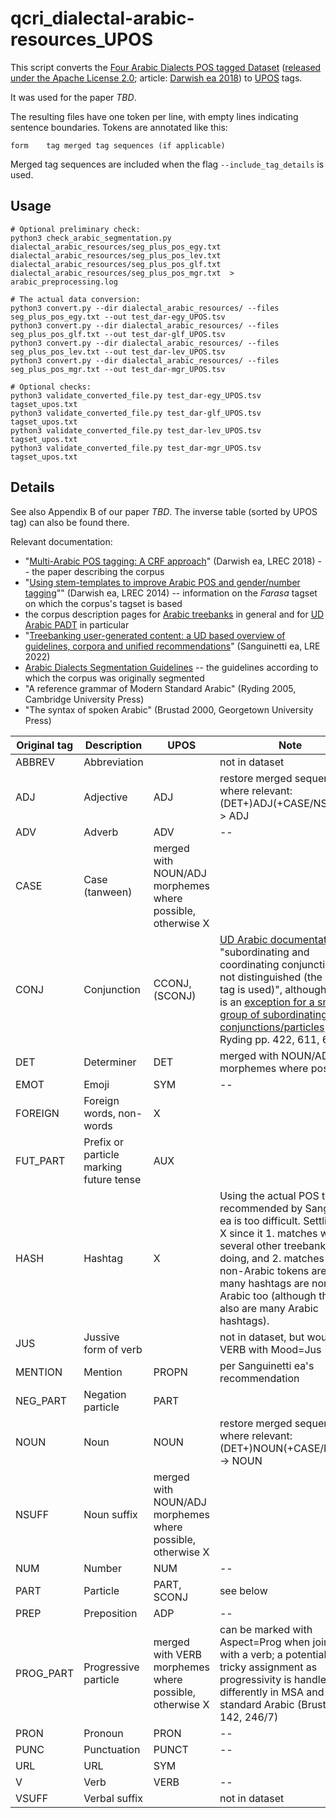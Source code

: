 # qcri_dialectal-arabic-resources_UPOS

This script converts the [Four Arabic Dialects POS tagged Dataset](https://github.com/qcri/dialectal_arabic_resources) ([released under the Apache License 2.0](https://alt.qcri.org/resources/da_resources/); article: [Darwish ea 2018](https://aclanthology.org/L18-1015/)) to [UPOS](https://universaldependencies.org/u/pos/) tags.

It was used for the paper *TBD*.

The resulting files have one token per line, with empty lines indicating sentence boundaries.
Tokens are annotated like this:
```
form	tag	merged tag sequences (if applicable)
```

Merged tag sequences are included when the flag `--include_tag_details` is used.

## Usage

```
# Optional preliminary check:
python3 check_arabic_segmentation.py dialectal_arabic_resources/seg_plus_pos_egy.txt dialectal_arabic_resources/seg_plus_pos_lev.txt dialectal_arabic_resources/seg_plus_pos_glf.txt dialectal_arabic_resources/seg_plus_pos_mgr.txt  > arabic_preprocessing.log

# The actual data conversion:
python3 convert.py --dir dialectal_arabic_resources/ --files seg_plus_pos_egy.txt --out test_dar-egy_UPOS.tsv
python3 convert.py --dir dialectal_arabic_resources/ --files seg_plus_pos_glf.txt --out test_dar-glf_UPOS.tsv
python3 convert.py --dir dialectal_arabic_resources/ --files seg_plus_pos_lev.txt --out test_dar-lev_UPOS.tsv
python3 convert.py --dir dialectal_arabic_resources/ --files seg_plus_pos_mgr.txt --out test_dar-mgr_UPOS.tsv

# Optional checks:
python3 validate_converted_file.py test_dar-egy_UPOS.tsv tagset_upos.txt
python3 validate_converted_file.py test_dar-glf_UPOS.tsv tagset_upos.txt
python3 validate_converted_file.py test_dar-lev_UPOS.tsv tagset_upos.txt
python3 validate_converted_file.py test_dar-mgr_UPOS.tsv tagset_upos.txt
```

## Details

See also Appendix B of our paper *TBD*. 
The inverse table (sorted by UPOS tag) can also be found there.

Relevant documentation:
- "[Multi-Arabic POS tagging: A CRF approach](https://aclanthology.org/L18-1015/)" (Darwish ea, LREC 2018) -- the paper describing the corpus
- "[Using stem-templates to improve Arabic POS and gender/number tagging](https://aclanthology.org/L14-1296/)"" (Darwish ea, LREC 2014) -- information on the *Farasa* tagset on which the corpus's tagset is based
- the corpus description pages for [Arabic treebanks](https://universaldependencies.org/ar/index.html) in general and for [UD Arabic PADT](https://universaldependencies.org/treebanks/ar_padt/) in particular
- "[Treebanking user-generated content: a UD based overview of guidelines, corpora and unified recommendations](https://link.springer.com/article/10.1007/s10579-022-09581-9)" (Sanguinetti ea, LRE 2022)
- [Arabic Dialects Segmentation Guidelines](https://alt.qcri.org/wp-content/uploads/2020/08/seg-guidelines.pdf) -- the guidelines according to which the corpus was originally segmented
- "A reference grammar of Modern Standard Arabic" (Ryding 2005, Cambridge University Press)
- "The syntax of spoken Arabic" (Brustad 2000, Georgetown University Press)

| Original tag | Description | UPOS| Note |
| ----- | ----- | ----- | ----- |
| ABBREV | Abbreviation |  | not in dataset |
| ADJ | Adjective | ADJ | restore merged sequences where relevant: (DET+)ADJ(+CASE/NSUFF) -> ADJ |
| ADV | Adverb | ADV| -- |
| CASE | Case (tanween)  | merged with NOUN/ADJ morphemes where possible, otherwise X |  |
| CONJ | Conjunction | CCONJ, (SCONJ) | [UD Arabic documentation](https://universaldependencies.org/ar/index.html#tags): "subordinating and coordinating conjunctions are not distinguished (the CCONJ tag is used)", although there is an [exception for a small group of subordinating conjunctions/particles](https://universaldependencies.org/treebanks/ar_padt/ar_padt-pos-SCONJ.html) (cf. Ryding pp. 422, 611, 673) |
| DET | Determiner | DET | merged with NOUN/ADJ morphemes where possible |
| EMOT | Emoji | SYM | -- |
| FOREIGN | Foreign words, non-words | X | |
| FUT_PART | Prefix or particle marking future tense | AUX | |
| HASH | Hashtag | X | Using the actual POS tag as recommended by Sanguinetti ea is too difficult. Settling for X since it 1. matches what several other treebanks are doing, and 2. matches that non-Arabic tokens are X, and many hashtags are non-Arabic too (although there also are many Arabic hashtags). |
| JUS | Jussive form of verb | | not in dataset, but would be VERB with Mood=Jus |
| MENTION | Mention | PROPN | per Sanguinetti ea's recommendation |
| NEG_PART | Negation particle | PART | |
| NOUN | Noun | NOUN | restore merged sequences where relevant: (DET+)NOUN(+CASE/NSUFF) -> NOUN |
| NSUFF | Noun suffix | merged with NOUN/ADJ morphemes where possible, otherwise X |  |
| NUM | Number | NUM| -- |
| PART | Particle | PART, SCONJ | see below |
| PREP | Preposition | ADP | -- |
| PROG_PART | Progressive particle | merged with VERB morphemes where possible, otherwise X | can be marked with Aspect=Prog when joined with a verb; a potentially tricky assignment as progressivity is handled differently in MSA and non-standard Arabic (Brustad pp. 142, 246/7) |
| PRON | Pronoun | PRON | -- |
| PUNC | Punctuation | PUNCT | -- |
| URL | URL | SYM | |
| V | Verb | VERB | -- |
| VSUFF | Verbal suffix |  | not in dataset |

